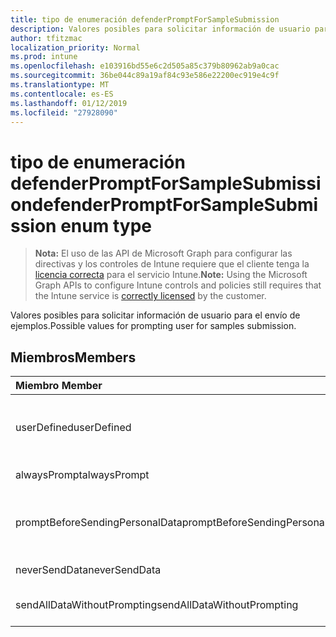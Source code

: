 ```yaml
---
title: tipo de enumeración defenderPromptForSampleSubmission
description: Valores posibles para solicitar información de usuario para el envío de ejemplos.
author: tfitzmac
localization_priority: Normal
ms.prod: intune
ms.openlocfilehash: e103916bd55e6c2d505a85c379b80962ab9a0cac
ms.sourcegitcommit: 36be044c89a19af84c93e586e22200ec919e4c9f
ms.translationtype: MT
ms.contentlocale: es-ES
ms.lasthandoff: 01/12/2019
ms.locfileid: "27928090"
---
```

# <a name="defenderpromptforsamplesubmission-enum-type"></a><span data-ttu-id="d453b-103">tipo de enumeración defenderPromptForSampleSubmission</span><span class="sxs-lookup"><span data-stu-id="d453b-103">defenderPromptForSampleSubmission enum type</span></span>

> <span data-ttu-id="d453b-104">**Nota:** El uso de las API de Microsoft Graph para configurar las directivas y los controles de Intune requiere que el cliente tenga la [licencia correcta](https://go.microsoft.com/fwlink/?linkid=839381) para el servicio Intune.</span><span class="sxs-lookup"><span data-stu-id="d453b-104">**Note:** Using the Microsoft Graph APIs to configure Intune controls and policies still requires that the Intune service is [correctly licensed](https://go.microsoft.com/fwlink/?linkid=839381) by the customer.</span></span>

<span data-ttu-id="d453b-105">Valores posibles para solicitar información de usuario para el envío de ejemplos.</span><span class="sxs-lookup"><span data-stu-id="d453b-105">Possible values for prompting user for samples submission.</span></span>
## <a name="members"></a><span data-ttu-id="d453b-106">Miembros</span><span class="sxs-lookup"><span data-stu-id="d453b-106">Members</span></span>
|<span data-ttu-id="d453b-107">Miembro	</span><span class="sxs-lookup"><span data-stu-id="d453b-107">Member</span></span>|<span data-ttu-id="d453b-108">Valor</span><span class="sxs-lookup"><span data-stu-id="d453b-108">Value</span></span>|<span data-ttu-id="d453b-109">Descripción</span><span class="sxs-lookup"><span data-stu-id="d453b-109">Description</span></span>|
|:---|:---|:---|
|<span data-ttu-id="d453b-110">userDefined</span><span class="sxs-lookup"><span data-stu-id="d453b-110">userDefined</span></span>|<span data-ttu-id="d453b-111">0</span><span class="sxs-lookup"><span data-stu-id="d453b-111">0</span></span>|<span data-ttu-id="d453b-112">Definido por el usuario, valor predeterminado, sin intención.</span><span class="sxs-lookup"><span data-stu-id="d453b-112">User Defined, default value, no intent.</span></span>|
|<span data-ttu-id="d453b-113">alwaysPrompt</span><span class="sxs-lookup"><span data-stu-id="d453b-113">alwaysPrompt</span></span>|<span data-ttu-id="d453b-114">1</span><span class="sxs-lookup"><span data-stu-id="d453b-114">1</span></span>|<span data-ttu-id="d453b-115">Preguntar siempre.</span><span class="sxs-lookup"><span data-stu-id="d453b-115">Always prompt.</span></span>|
|<span data-ttu-id="d453b-116">promptBeforeSendingPersonalData</span><span class="sxs-lookup"><span data-stu-id="d453b-116">promptBeforeSendingPersonalData</span></span>|<span data-ttu-id="d453b-117">2</span><span class="sxs-lookup"><span data-stu-id="d453b-117">2</span></span>|<span data-ttu-id="d453b-118">Preguntar antes de enviar datos personales.</span><span class="sxs-lookup"><span data-stu-id="d453b-118">Prompt before sending personal data.</span></span>|
|<span data-ttu-id="d453b-119">neverSendData</span><span class="sxs-lookup"><span data-stu-id="d453b-119">neverSendData</span></span>|<span data-ttu-id="d453b-120">3</span><span class="sxs-lookup"><span data-stu-id="d453b-120">3</span></span>|<span data-ttu-id="d453b-121">No enviar nunca datos.</span><span class="sxs-lookup"><span data-stu-id="d453b-121">Never send data.</span></span>|
|<span data-ttu-id="d453b-122">sendAllDataWithoutPrompting</span><span class="sxs-lookup"><span data-stu-id="d453b-122">sendAllDataWithoutPrompting</span></span>|<span data-ttu-id="d453b-123">4</span><span class="sxs-lookup"><span data-stu-id="d453b-123">4</span></span>|<span data-ttu-id="d453b-124">Enviar todos los datos sin preguntar.</span><span class="sxs-lookup"><span data-stu-id="d453b-124">Send all data without prompting.</span></span>|



